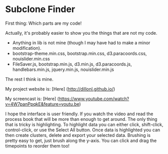# Subclone Finder
First thing: Which parts are my code!

Actually, it's probably easier to show you the things that are not my code.

* Anything in lib is not mine (though I may have had to make a minor modification).
* bootstrap-theme.min.css, bootstrap.min.css, d3.paracoords.css, nouislider.min.css
* FileSaver.js, bootstrap.min.js, d3.min.js, d3.paracoords.js, handlebars.min.js, jquery.min.js, nouislider.min.js

The rest I think is mine.

My project website is: [Here] (http://dillonl.github.io/)

My screencast is: [Here] (https://www.youtube.com/watch?v=4W7panPpqkE&feature=youtu.be)

I hope the interface is user friendly. If you watch the video and read the process book that will be more than enough to get around. The only thing that is tricky is highlighting. To highlight data you can either click, shift-click, control-click, or use the Select All button. Once data is highlighted you can then create clusters, delete and export your selected data. Brushing is pretty easy to get, just brush along the y-axis. You can click and drag the timepoints to reorder them too!


